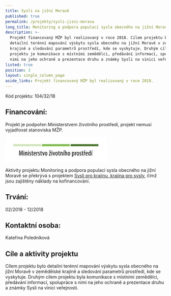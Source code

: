 ```yaml
---
title: Sysli na jižní Moravě
published: true
permalink: /projekty/sysli-jizni-morava
long_title: Monitoring a podpora populací sysla obecného na jižní Moravě
description: >-
  Projekt financovaný MŽP byl realizovaný v roce 2018. Cílem projektu bylo
  detailní terénní mapování výskytu sysla obecného na jižní Moravě v zemědělské
  krajině a sledování parametrů prostředí, kde se vyskytuje. Druhým cílem
  projektu je komunikace s místními zemědělci, předávání informací, spolupráce s
  nimi na jeho ochraně a prezentace druhu a známky Sysli na vinici veřejnosti. 
listed: true
position: 2
layout: single_column_page
aside_links: Projekt financovaný MŽP byl realizovaný v roce 2018.
---
```

Kód projektu: 104/32/18

## Financování: 

Projekt je podpořen Ministerstvem životního prostředí, projekt nemusí vyjadřovat stanoviska MŽP.

![](/media/OPEU-Logo-MZP_20141218v.JPG)

Aktivity projektu Monitoring a podpora populací sysla obecného na jižní Moravě se překrývá s projektem [Sysli pro krajinu, krajina pro sysly](/projekty/sysli-pro-krajinu-krajina-pro-sysly), čímž jsou zajištěny náklady na kofinancování. 

## Trvání:

 02/2018 - 12/2018

## Kontaktní osoba:

Kateřina Poledníková

## Cíle a aktivity projektu

Cílem projektu bylo detailní terénní mapování výskytu sysla obecného na jižní Moravě v zemědělské krajině a sledování parametrů prostředí, kde se vyskytuje. Druhým cílem projektu byla komunikace s místními zemědělci, předávání informací, spolupráce s nimi na jeho ochraně a prezentace druhu a známky Sysli na vinici veřejnosti.
